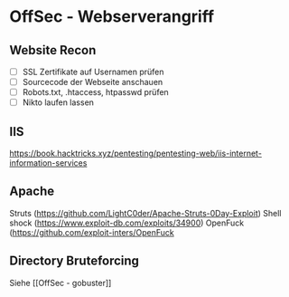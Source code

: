 # OffSec - Webserverangriff

## Website Recon
- [ ] SSL Zertifikate auf Usernamen prüfen
- [ ] Sourcecode der Webseite anschauen
- [ ] Robots.txt, .htaccess, htpasswd prüfen
- [ ] Nikto laufen lassen

## IIS
https://book.hacktricks.xyz/pentesting/pentesting-web/iis-internet-information-services

## Apache
Struts (https://github.com/LightC0der/Apache-Struts-0Day-Exploit) 
Shell shock (https://www.exploit-db.com/exploits/34900) 
OpenFuck (https://github.com/exploit-inters/OpenFuck

## Directory Bruteforcing

Siehe [[OffSec - gobuster]]
